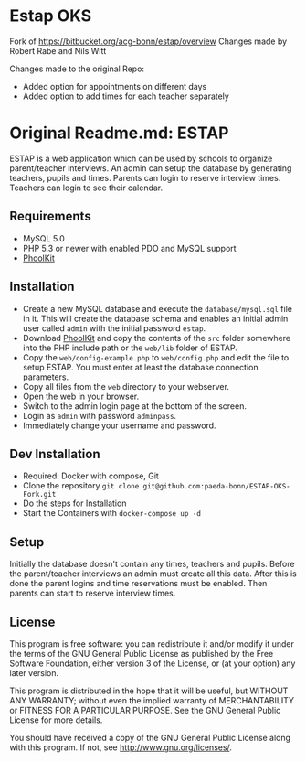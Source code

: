 # Estap OKS
Fork of https://bitbucket.org/acg-bonn/estap/overview
Changes made by Robert Rabe and Nils Witt

Changes made to the original Repo:
* Added option for appointments on different days
* Added option to add times for each teacher separately

Original Readme.md:
ESTAP
=====

ESTAP is a web application which can be used by schools to organize 
parent/teacher interviews. An admin can setup the database by generating 
teachers, pupils and times. Parents can login to reserve interview times. 
Teachers can login to see their calendar.  


Requirements
------------

* MySQL 5.0
* PHP 5.3 or newer with enabled PDO and MySQL support
* [PhoolKit](https://github.com/kayahr/phoolkit)


Installation
------------

* Create a new MySQL database and execute the `database/mysql.sql` file in it.
  This will create the database schema and enables an initial admin user 
  called `admin` with the initial password `estap`.
* Download [PhoolKit](https://github.com/kayahr/phoolkit) and copy the contents
  of the `src` folder somewhere into the PHP include path or the `web/lib` folder
  of ESTAP.
* Copy the `web/config-example.php` to `web/config.php` and edit the file to 
  setup ESTAP. You must enter at least the database connection parameters. 
* Copy all files from the `web` directory to your webserver.
* Open the web in your browser.
* Switch to the admin login page at the bottom of the screen.
* Login as `admin` with password `adminpass`.
* Immediately change your username and password.

Dev Installation
----------------
* Required: Docker with compose, Git
* Clone the repository `git clone git@github.com:paeda-bonn/ESTAP-OKS-Fork.git`
* Do the steps for Installation
* Start the Containers with `docker-compose up -d`

Setup
-----

Initially the database doesn't contain any times, teachers and pupils. Before
the parent/teacher interviews an admin must create all this data. After this is 
done the parent logins and time reservations must be enabled. Then parents can 
start to reserve interview times. 


License
-------

This program is free software: you can redistribute it and/or modify
it under the terms of the GNU General Public License as published by
the Free Software Foundation, either version 3 of the License, or
(at your option) any later version.

This program is distributed in the hope that it will be useful,
but WITHOUT ANY WARRANTY; without even the implied warranty of
MERCHANTABILITY or FITNESS FOR A PARTICULAR PURPOSE.  See the
GNU General Public License for more details.

You should have received a copy of the GNU General Public License
along with this program.  If not, see <http://www.gnu.org/licenses/>.